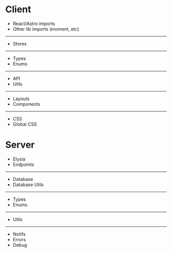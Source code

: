 # Client
- React/Astro imports
- Other lib imports (moment, etc)
---
- Stores
---
- Types
- Enums
---
- API
- Utils
---
- Layouts
- Components
---
- CSS
- Global CSS

# Server
- Elysia
- Endpoints
---
- Database
- Database Utils
---
- Types
- Enums
---
- Utils
---
- Notifs
- Errors
- Debug